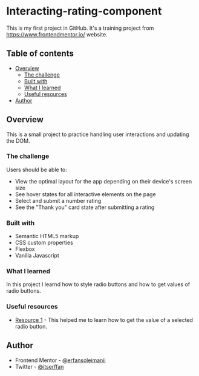 # Interacting-rating-component
This is my first project in GitHub. It's a training project from https://www.frontendmentor.io/ website.

## Table of contents

- [Overview](#overview)
  - [The challenge](#the-challenge)
  - [Built with](#built-with)
  - [What I learned](#what-i-learned)
  - [Useful resources](#useful-resources)
- [Author](#author)

## Overview

This is a small project to practice handling user interactions and updating the DOM.

### The challenge

Users should be able to:

- View the optimal layout for the app depending on their device's screen size
- See hover states for all interactive elements on the page
- Select and submit a number rating
- See the "Thank you" card state after submitting a rating

### Built with

- Semantic HTML5 markup
- CSS custom properties
- Flexbox
- Vanilla Javascript

### What I learned

In this project I learnd how to style radio buttons and how to get values of radio buttons.

### Useful resources

- [Resource 1](https://stackoverflow.com/questions/15839169/how-to-get-the-value-of-a-selected-radio-button) - This helped me to learn how to get the value of a selected radio button.

## Author

- Frontend Mentor - [@erfansoleimanii](https://www.frontendmentor.io/profile/erfansoleimanii)
- Twitter - [@itserffan](https://www.twitter.com/itserffan)

